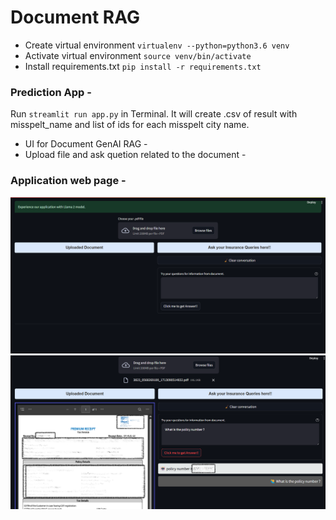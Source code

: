 # Document RAG 
- Create virtual environment  `virtualenv --python=python3.6 venv`
- Activate virtual environment `source venv/bin/activate`
- Install requirements.txt `pip install -r requirements.txt`

### Prediction App - 
Run `streamlit run app.py` in Terminal. It will create .csv of result with misspelt_name and list of ids for each misspelt city name.

- UI for Document GenAI RAG -
- Upload file and ask quetion related to the document -

### Application web page -
![](images\app1.png)
![](images\app2.png)